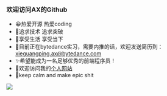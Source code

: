 ### 欢迎访问AX的Github
- 😀热爱开源 热爱coding
- 🤪追求技术 追求突破
- 💬享受生活 享受当下
- 👏目前正在bytedance实习，需要内推的话，欢迎发送简历到：xieguangping.ax@bytedance.com 
- ✨希望能成为一名足够优秀的前端程序员！
- 🚀欢迎访问我的[个人网站](https://xgpax.top/)
- 🧐keep calm and make epic shit 
<!--
**WHUT-XGP/WHUT-XGP** is a ✨ _special_ ✨ repository because its `README.md` (this file) appears on your GitHub profile.

Here are some ideas to get you started:

- 🔭 I’m currently working on ...
- 🌱 I’m currently learning ...
- 👯 I’m looking to collaborate on ...
- 🤔 I’m looking for help with ...
- 💬 Ask me about ...
- 📫 How to reach me: ...
- 😄 Pronouns: ...
- ⚡ Fun fact: ...
-->
<img src="https://github-readme-stats.vercel.app/api?username=WHUT-XGP&show_icons=true&icon_color=CE1D2D&text_color=718096&bg_color=ffffff&hide_title=true"/>
